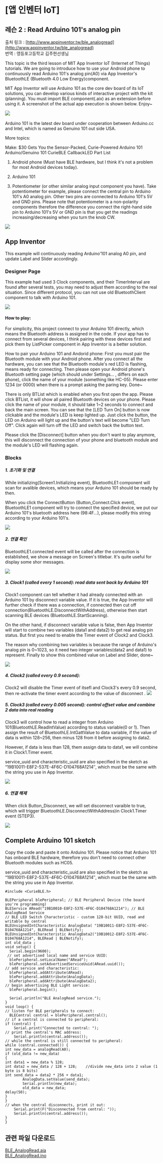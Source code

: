 # [앱 인벤터 IoT]
## 레슨 2 : Read Arduino 101's analog pin  
출처 링크 : [http://www.appinventor.tw/ble_analogread](http://www.appinventor.tw/ble_analogread)  
번역 : 영등포고등학교 김주현선생님  

This topic is the third lesson of MIT App Inventor IoT (Internet of Things) tutorials. We are going to introduce how to use your Android phone to continuously read Arduino 101's analog pin(A0) via App Inventor's BluetoothLE (Bluetooth 4.0 Low Energy)component.  

MIT App Inventor will use Arduino 101 as the core dev board of its IoT solutions, you can develop various kinds of interactive project with the kit (planning).  You must import BLE component(.aix) as an extension before using it. A screenshot of the actual app execution is shown below. Enjoy~

 
[![](https://github.com/mtinet/arduino101Examples/blob/master/image/17.png?raw=true)](https://youtu.be/uuapPq8GZYQ)  


Arduino 101 is the latest dev board under cooperation between Arduino.cc and Intel, which is named as Genuino 101 out side USA.

More topics: 

Make: $30 Gets You the Sensor-Packed, Curie-Powered Arduino 101
Arduino/Genuino 101 CurieBLE CallbackLED
Part List

1. Android phone (Must have BLE hardware, but I think it's not a problem for most Android devices today).

2. Arduino 101

3. Potentiometer (or other similar analog input component you have). Take potentiometer for example, please connect the central pin to Arduino 101's A0 analog pin. Other two pins are connected to Arduino 101's 5V and GND pins. Please note that potentiometer is a non-polarity components therefore the difference you connect the right-hand side pin to Arduino 101's 5V or GND pin is that you get the readings increasing/decreasing when you turn the knob CW. 

![](https://github.com/mtinet/arduino101Examples/blob/master/image/18.png?raw=true)

## App Inventor  
This example will continuously reading Arduino'101 analog A0 pin, and update Label and Slider accordingly.


### Designer Page  
This example had used 3 Clock components, and their TimerInterval are found after several tests, you may need to adjust them according to the real situation. Since different protocol, you can not use old BluetoothClient component to talk with Arduino 101.

![](https://github.com/mtinet/arduino101Examples/blob/master/image/19.png?raw=true)  

#### How to play:

For simplicity, this project connect to your Arduino 101 directly, which means the Bluetooth address is assigned in the code. If your app has to connect from several devices, I think pairing with these devices first and pick them by ListPicker component in App Inventor is a better solution.

How to pair your Arduino 101 and Andorid phone: First you must pair the Bluetooth module with your Android phone. After you connect all the hardware, you can see that the Bluetooth module's red LED is flashing, means ready for connecting. Then please open your Android phone's Bluetooth setting page (which should under Settings... , differs on each phone), click the name of your module (something like HC-05). Please enter 1234 (or 0000) when there is a prompt asking the paring key. Done~

There is only BTList which is enabled when you first open the app. Please click BTList, it will show all paired Bluetooth devices on your phone. Please click the name of your module, it should take 1~2 seconds to connect and back the main screen. You can see that the [LED Turn On] button is now clickable and the module's LED is keep lighted up. Just click the button, the LED on Arduino will light up and the button's text will become "LED Turn Off". Click again will turn off the LED and switch back the button text. 

Please click the [Disconnect] button when you don't want to play anymore, this will disconnect the connection of your phone and bluetooth module and the module's LED will flashing again.


### Blocks  
##### 1. 초기화 및 연결  
While initializing(Screen1.Initializing event), BluetoothLE1 component will scan for avalible devices, which means your Arduino 101 should be ready by then. 

When you click the ConnectButton (Button_Connect.Click event),  BluetoothLE1 component will try to connect the specified device, we put our Arduino 101's bluetooth address here (98:4F…), please modify this string according to your Arduino 101's.

![](https://github.com/mtinet/arduino101Examples/blob/master/image/20.png?raw=true)  

##### 2. 연결 확인  
BluetoothLE1.connected event will be called after the connection is established, we show a message on Screen's titlebar. It's quite useful for display some shor messages. 

![](https://github.com/mtinet/arduino101Examples/blob/master/image/21.png?raw=true)  

##### 3. Clock1 (called every 1 second): read data sent back by Arduino 101  
Clock1 component can tell whether it had already connected with an Arduino 101 by disconnect variable value. If it is true, the App Inventor will further check if there was a connection, if connected then cut off connection(BluetoothLE.DisconnectWithAddress), otherwise then start scanning BLE devices (BluetoothLE.StartScanning).

On the other hand, if disconnect variable value is false, then App Inventor will start to combine two variables (data1 and data2) to get real analog pin status. But first you need to enable the Timer event of Clock2 and Clock3.

The reason why combining two variables is because the range of Arduino's analog pin is 0~1023, so it need two integer variables(data2 and data1) to represent. Finally to show this combined value on Label and Slider, done~

![](https://github.com/mtinet/arduino101Examples/blob/master/image/22.png?raw=true)  

##### 4. Clock2 (called every 0.9 second): 

Clock2 will disable the Timer event of itsefl and Clock3's every 0.9 second, then re-activate the timer event according to the value of disconnect .
![](https://github.com/mtinet/arduino101Examples/blob/master/image/23.png?raw=true)  


##### 5. Clock3 (called every 0.005 second): control offset value and combine 2 data into real reading

Clock3 will control how to read a integer from Arduino 101(BluetoothLE.ReadIntValue) according to status variable(0 or 1). Then assign the result of BluetoothLE.IntGattValue to data variable, if the value of data is within 128~256, then minus 128 from it before assigning to data2.

However, if data is less than 128, them assign data to data1, we will combine it in Clock1.Timer event.

service_uuid and characteristic_uuid are also specified in the sketch as “19B10011-E8F2-537E-4F6C-D104768A1214″,  which must be the same with the string you use in App Inventor.  

![](https://github.com/mtinet/arduino101Examples/blob/master/image/24.png?raw=true)  


##### 6. 연결 해제  
When click Button_Disconnect, we will set disconnect varaible to true, which will trigger BluetoothLE.DisconnectWithAddress)in Clock1.Timer event (STEP3).  

![](https://github.com/mtinet/arduino101Examples/blob/master/image/25.png?raw=true)  



## Complete Arduino 101 sketch

Copy the code and paste it onto Arduino 101. Please notice that Arduino 101 has onboard BLE hardware, therefore you don't need to connect other Bluetooth modules such as HC05.

service_uuid and characteristic_uuid are also specified in the sketch as “19B10011-E8F2-537E-4F6C-D104768A1214″,  which must be the same with the string you use in App Inventor.

```
#include <CurieBLE.h>

BLEPeripheral blePeripheral; // BLE Peripheral Device (the board you're programming)
BLEService ARead("19B10010-E8F2-537E-4F6C-D104768A1214"); // BLE AnalogRead Service
// BLE LED Switch Characteristic - custom 128-bit UUID, read and writable by central
BLEUnsignedIntCharacteristic AnalogData( "19B10011-E8F2-537E-4F6C-D104768A1214", BLERead | BLENotify);
BLEUnsignedIntCharacteristic AnalogData2("19B10012-E8F2-537E-4F6C-D104768A1214", BLERead | BLENotify);
int old_data ;
void setup() {
  Serial.begin(9600);
 // set advertised local name and service UUID:
  blePeripheral.setLocalName("ARead");
  blePeripheral.setAdvertisedServiceUuid(ARead.uuid());
// add service and characteristic:
  blePeripheral.addAttribute(ARead);
  blePeripheral.addAttribute(AnalogData);
  blePeripheral.addAttribute(AnalogData2);
// begin advertising BLE Light service:
  blePeripheral.begin();

  Serial.println("BLE AnalogRead service.");
}
void loop() {
// listen for BLE peripherals to connect:
  BLECentral central = blePeripheral.central();
// if a central is connected to peripheral:
if (central) {
    Serial.print("Connected to central: ");
// print the central's MAC address:
    Serial.println(central.address());
// while the central is still connected to peripheral:
while (central.connected()) {
int new_data = analogRead(A0);
if (old_data != new_data)
{
int data1 = new_data % 128;
int data2 = new_data / 128 + 128;    //divide new_data into 2 value (1 byte is 8 bits)
int send_data = data2 * 256 + data1;  
        AnalogData.setValue(send_data);
        Serial.println(new_data);
        old_data = new_data;
delay(50);
}
}
// when the central disconnects, print it out:
    Serial.print(F("Disconnected from central: "));
    Serial.println(central.address());
}
}
```

## 관련 파일 다운로드  
[BLE_AnalogRead.aia](https://github.com/mtinet/arduino101Examples/blob/master/BLEAnalogRead/BLE_AnalogRead.aia)  
[BLE_AnalogRead.ino](https://github.com/mtinet/arduino101Examples/blob/master/BLEAnalogRead/Ble_AnalogRead.ino)  




